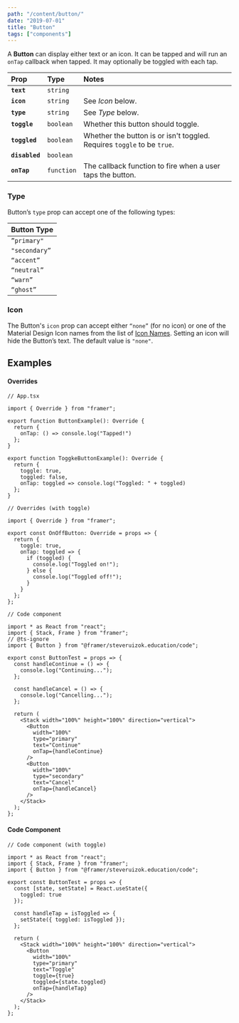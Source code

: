 ```yaml
---
path: "/content/button/"
date: "2019-07-01"
title: "Button"
tags: ["components"]
---
```


A **Button** can display either text or an icon. It can be tapped and will run
an `onTap` callback when tapped. It may optionally be toggled with each tap.

| Prop           | Type       | Notes                                                                   |
| :------------- | :--------- | :---------------------------------------------------------------------- |
| **`text`**     | `string`   |                                                                         |
| **`icon`**     | `string`   | See _Icon_ below.                                                       |
| **`type`**     | `string`   | See _Type_ below.                                                       |
| **`toggle`**   | `boolean`  | Whether this button should toggle.                                      |
| **`toggled`**  | `boolean`  | Whether the button is or isn't toggled. Requires `toggle` to be `true`. |
| **`disabled`** | `boolean`  |                                                                         |
| **`onTap`**    | `function` | The callback function to fire when a user taps the button.              |

### Type

Button’s `type` prop can accept one of the following types:

| Button Type   |
| ------------- |
| `”primary"`   |
| `"secondary”` |
| `“accent”`    |
| `“neutral”`   |
| `“warn”`      |
| `“ghost”`     |

### Icon

The Button's `icon` prop can accept either `“none”` (for no icon) or one of the
Material Design Icon names from the list of [Icon Names](content/IconNames/).
Setting an icon will hide the Button’s text. The default value is `"none"`.

## Examples

#### Overrides

```tsx
// App.tsx

import { Override } from "framer";

export function ButtonExample(): Override {
  return {
    onTap: () => console.log("Tapped!")
  };
}

export function ToggkeButtonExample(): Override {
  return {
    toggle: true,
    toggled: false,
    onTap: toggled => console.log("Toggled: " + toggled)
  };
}
```

```tsx
// Overrides (with toggle)

import { Override } from "framer";

export const OnOffButton: Override = props => {
  return {
    toggle: true,
    onTap: toggled => {
      if (toggled) {
        console.log("Toggled on!");
      } else {
        console.log("Toggled off!");
      }
    }
  };
};
```

```tsx
// Code component

import * as React from "react";
import { Stack, Frame } from "framer";
// @ts-ignore
import { Button } from "@framer/steveruizok.education/code";

export const ButtonTest = props => {
  const handleContinue = () => {
    console.log("Continuing...");
  };

  const handleCancel = () => {
    console.log("Cancelling...");
  };

  return (
    <Stack width="100%" height="100%" direction="vertical">
      <Button
        width="100%"
        type="primary"
        text="Continue"
        onTap={handleContinue}
      />
      <Button
        width="100%"
        type="secondary"
        text="Cancel"
        onTap={handleCancel}
      />
    </Stack>
  );
};
```

#### Code Component

```tsx
// Code component (with toggle)

import * as React from "react";
import { Stack, Frame } from "framer";
import { Button } from "@framer/steveruizok.education/code";

export const ButtonTest = props => {
  const [state, setState] = React.useState({
    toggled: true
  });

  const handleTap = isToggled => {
    setState({ toggled: isToggled });
  };

  return (
    <Stack width="100%" height="100%" direction="vertical">
      <Button
        width="100%"
        type="primary"
        text="Toggle"
        toggle={true}
        toggled={state.toggled}
        onTap={handleTap}
      />
    </Stack>
  );
};
```
